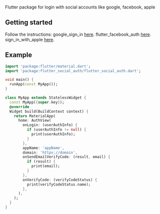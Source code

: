 <!--
This README describes the package. If you publish this package to pub.dev,
this README's contents appear on the landing page for your package.

For information about how to write a good package README, see the guide for
[writing package pages](https://dart.dev/guides/libraries/writing-package-pages).

For general information about developing packages, see the Dart guide for
[creating packages](https://dart.dev/guides/libraries/create-library-packages)
and the Flutter guide for
[developing packages and plugins](https://flutter.dev/developing-packages).
-->

Flutter package for login with social accounts like google, facebook, apple

## Getting started
Follow the instructions:
google_sign_in [here](https://pub.dev/packages/google_sign_in).
flutter_facebook_auth [here](https://pub.dev/packages/flutter_facebook_auth).
sign_in_with_apple [here](https://pub.dev/packages/sign_in_with_apple).
## Example
```dart
import 'package:flutter/material.dart';
import 'package:flutter_social_auth/flutter_social_auth.dart';

void main() {
  runApp(const MyApp());
}

class MyApp extends StatelessWidget {
  const MyApp({super.key});
  @override
  Widget build(BuildContext context) {
    return MaterialApp(
      home: AuthView(
        onLogin: (userAuthInfo) {
          if (userAuthInfo != null) {
            print(userAuthInfo);
          }
        },
        appName: 'appName',
        domain: 'https://domain',
        onSendEmailVerifyCode: (result, email) {
          if (result) {
            print(email);
          }
        },
        onVerifyCode: (verifyCodeStatus) {
          print(verifyCodeStatus.name);
        },
      ),
    );
  }
}
```
